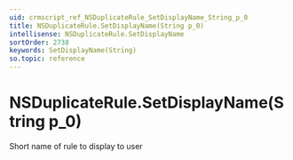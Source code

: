 ```yaml
---
uid: crmscript_ref_NSDuplicateRule_SetDisplayName_String_p_0
title: NSDuplicateRule.SetDisplayName(String p_0)
intellisense: NSDuplicateRule.SetDisplayName
sortOrder: 2738
keywords: SetDisplayName(String)
so.topic: reference
---
```


# NSDuplicateRule.SetDisplayName(String p_0)

Short name of rule to display to user

